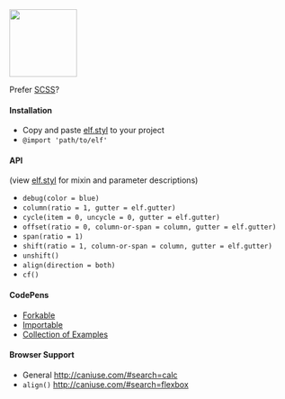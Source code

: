 <img src="http://corysimmons.github.io/elf/img/elf.svg" height="120px">

Prefer [SCSS](https://github.com/jakecleary/elf-scss)?

#### Installation
- Copy and paste [elf.styl](elf.styl) to your project
- `@import 'path/to/elf'`

#### API

(view [elf.styl](elf.styl) for mixin and parameter descriptions)
- `debug(color = blue)`
- `column(ratio = 1, gutter = elf.gutter)`
- `cycle(item = 0, uncycle = 0, gutter = elf.gutter)`
- `offset(ratio = 0, column-or-span = column, gutter = elf.gutter)`
- `span(ratio = 1)`
- `shift(ratio = 1, column-or-span = column, gutter = elf.gutter)`
- `unshift()`
- `align(direction = both)`
- `cf()`

#### CodePens
- [Forkable](http://codepen.io/corysimmons/pen/dPParo)
- [Importable](http://codepen.io/corysimmons/pen/qEEgvW)
- [Collection of Examples](http://codepen.io/collection/nLKJkX/)

#### Browser Support
- General http://caniuse.com/#search=calc
- `align()` http://caniuse.com/#search=flexbox
